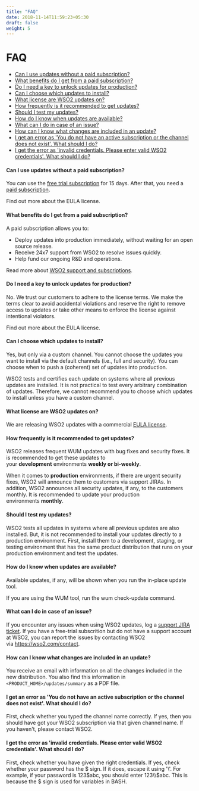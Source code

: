 ```yaml
---
title: "FAQ"
date: 2018-11-14T11:59:23+05:30
draft: false
weight: 5
---
```

# FAQ

-   [Can I use updates without a paid
    subscription?](#FAQ-CanIuseupdateswithoutapaidsubscription?)
-   [What benefits do I get from a paid
    subscription?](#FAQ-WhatbenefitsdoIgetfromapaidsubscription?)
-   [Do I need a key to unlock updates for
    production?](#FAQ-DoIneedakeytounlockupdatesforproduction?)
-   [Can I choose which updates to
    install?](#FAQ-CanIchoosewhichupdatestoinstall?)
-   [What license are WSO2 updates
    on?](#FAQ-WhatlicenseareWSO2updateson?)
-   [How frequently is it recommended to get
    updates?](#FAQ-Howfrequentlyisitrecommendedtogetupdates?)
-   [Should I test my updates?](#FAQ-ShouldItestmyupdates?)
-   [How do I know when updates are
    available?](#FAQ-HowdoIknowwhenupdatesareavailable?)
-   [What can I do in case of an
    issue?](#FAQ-WhatcanIdoincaseofanissue?)
-   [How can I know what changes are included in an
    update?](#FAQ-HowcanIknowwhatchangesareincludedinanupdate?)
-   [I get an error as 'You do not have an active subscription or the
    channel does not exist'. What should I
    do?](#FAQ-Igetanerroras'Youdonothaveanactivesubscriptionorthechanneldoesnotexist'.WhatshouldIdo?)
-   [I get the error as 'invalid credentials. Please enter valid WSO2
    credentials'. What should I
    do?](#FAQ-Igettheerroras'invalidcredentials.PleaseentervalidWSO2credentials'.WhatshouldIdo?)

#### Can I use updates without a paid subscription?

You can use the [free trial
subscription](https://wso2.com/free-trial-subscription) for 15 days.
After that, you need a [paid
subscription](https://wso2.com/subscription).

Find out more about the EULA license.

#### What benefits do I get from a paid subscription?

A paid subscription allows you to:

-   Deploy updates into production immediately, without waiting for an
    open source release.
-   Receive 24x7 support from WSO2 to resolve issues quickly. 
-   Help fund our ongoing R&D and operations.

Read more about [WSO2 support and
subscriptions](https://wso2.com/support/).

#### Do I need a key to unlock updates for production?

No. We trust our customers to adhere to the license terms. We make the
terms clear to avoid accidental violations and reserve the right to
remove access to updates or take other means to enforce the license
against intentional violators.

Find out more about the EULA license.

#### Can I choose which updates to install?

Yes, but only via a custom channel. You cannot choose the updates you
want to install via the default channels (i.e., full and security). You
can choose when to push a (coherent) set of updates into production.

WSO2 tests and certifies each update on systems where all previous
updates are installed. It is not practical to test every arbitrary
combination of updates. Therefore, we cannot recommend you to choose
which updates to install unless you have a custom channel.

#### What license are WSO2 updates on?

We are releasing WSO2 updates with a commercial [EULA
license](https://wso2.com/licenses/wso2-update/2.0).

#### How frequently is it recommended to get updates?

WSO2 releases frequent WUM updates with bug fixes and security fixes. It
is recommended to get these updates to
your **development** environments **weekly or bi-weekly**.

When it comes to **production** environments, if there are urgent
security fixes, WSO2 will announce them to customers via support JIRAs.
In addition, WSO2 announces all security updates, if any, to the
customers monthly. It is recommended to update your production
environments **monthly**.

#### Should I test my updates?

WSO2 tests all updates in systems where all previous updates are also
installed. But, it is not recommended to install your updates directly
to a production environment. First, install them to a development,
staging, or testing environment that has the same product distribution
that runs on your production environment and test the updates.

#### How do I know when updates are available?

Available updates, if any, will be shown when you run the in-place
update tool. 

If you are using the WUM tool, run the wum check-update command.

#### What can I do in case of an issue?

If you encounter any issues when using WSO2 updates, log a [support JIRA
ticket](https://support.wso2.com/). If you have a free-trial subscrition
but do not have a support account at WSO2, you can report the issues
by contacting WSO2 via https://wso2.com/contact.

#### How can I know what changes are included in an update?

You receive an email with information on all the changes included in the
new distribution. You also find this information in
`<PRODUCT_HOME>/updates/summary` as a PDF file.

#### I get an error as 'You do not have an active subscription or the channel does not exist'. What should I do?

First, check whether you typed the channel name correctly. If yes, then
you should have got your WSO2 subscription via that given channel name.
If you haven't, please contact WSO2.

#### I get the error as 'invalid credentials. Please enter valid WSO2 credentials'. What should I do?

First, check whether you have given the right credentials. If yes, check
whether your password has the $ sign. If it does, escape it using '\\'.
For example, if your password is 123$abc, you should enter
123\\$abc. This is because the $ sign is used for variables in BASH.
